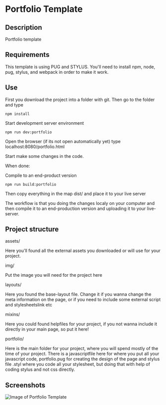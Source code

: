 # Portfolio Template

## Description

Portfolio template

## Requirements

This template is using PUG and STYLUS. 
You'll need to install npm, node, pug, stylus, and webpack in order to make it work.

## Use

First you download the project into a folder with git.
Then go to the folder and type

```
npm install
```

Start development server environment

```
npm run dev:portfolio
```

Open the browser (if its not open automatically yet)
type localhost:8080/portfolio.html

Start make some changes in the code.

When done:

Compile to an end-product version

```
npm run build:portfolio
```

Then copy everything in the map dist/ and place it to your live server

The workflow is that you doing the changes localy on your computer 
and then compile it to an end-production version and uploading it to your live-server.


## Project structure

assets/

Here you'll found all the external assets you downloaded or will use for your project.


img/

Put the image you will need for the project here

layouts/

Here you found the base-layout file. Change it if you wanna change
the meta information on the page, or if you need to include some external script and stylesheetslink
etc

mixins/

Here you could found helpfiles for your project, if you not wanna include it directly
in your main page, so put it here!

portfolio/

Here is the main folder for your project, where you will spend mostly of the time of your project.
There is a javascriptfile here for where you put all your javascript code, 
portfolio.pug for creating the design of the page and stylus file .styl where you 
code all your stylesheet, but doing that with help of coding stylus and not css directly.

## Screenshots

![Image of Portfolio Template](http://utopiafx.se/uA84oq09463812742cru73/Screenshot_2021-01-26%20test.png)

